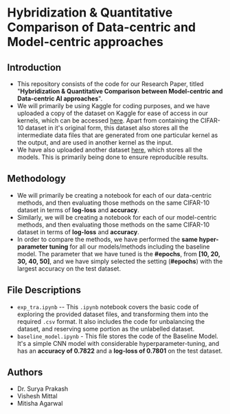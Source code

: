 # Hybridization & Quantitative Comparison of Data-centric and Model-centric approaches

## Introduction
- This repository consists of the code for our Research Paper, titled "**Hybridization & Quantitative Comparison between Model-centric and Data-centric AI approaches**".
- We will primarily be using Kaggle for coding purposes, and we have uploaded a copy of the dataset on Kaggle for ease of access in our kernels, which can be accessed [here](https://www.kaggle.com/dataset/95840441821df30ede490fae5ba502b652d1457ca80f7b8d0f0c1212d9a260f7). Apart from containing the CIFAR-10 dataset in it's original form, this dataset also stores all the intermediate data files that are generated from one particular kernel as the output, and are used in another kernel as the input.
- We have also uploaded another dataset [here](https://www.kaggle.com/datasets/elemento/dcai-rw), which stores all the models. This is primarily being done to ensure reproducible results.

## Methodology
- We will primarily be creating a notebook for each of our data-centric methods, and then evaluating those methods on the same CIFAR-10 dataset in terms of **log-loss** and **accuracy**.
- Similarly, we will be creating a notebook for each of our model-centric methods, and then evaluating those methods on the same CIFAR-10 dataset in terms of **log-loss** and **accuracy**.
- In order to compare the methods, we have performed the **same hyper-parameter tuning** for all our models/methods including the baseline model. The parameter that we have tuned is the **#epochs**, from **[10, 20, 30, 40, 50]**, and we have simply selected the setting (**#epochs**) with the largest accuracy on the test dataset.

## File Descriptions
- `exp_tra.ipynb` -- This `.ipynb` notebook covers the basic code of exploring the provided dataset files, and transforming them into the required `.csv` format. It also includes the code for unbalancing the dataset, and reserving some portion as the unlabelled dataset.
- `baseline_model.ipynb` - This file stores the code of the Baseline Model. It's a simple CNN model with considerable hyperparameter-tuning, and has an **accuracy of 0.7822** and a **log-loss of 0.7801** on the test dataset.


## Authors
- Dr. Surya Prakash
- Vishesh Mittal
- Mitisha Agarwal